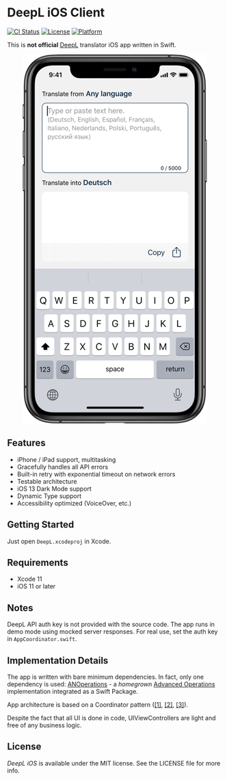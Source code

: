 # DeepL iOS Client

[![CI Status](https://img.shields.io/travis/podkovyrin/DeepL-iOS.svg?style=flat)](https://travis-ci.org/podkovyrin/DeepL-iOS) [![License](https://img.shields.io/badge/license-MIT-green)](https://github.com/podkovyrin/DeepL-iOS/blob/master/LICENSE) [![Platform](https://img.shields.io/badge/platform-iOS-blue)](https://github.com/podkovyrin/DeepL-iOS)

This is **not official** [DeepL](https://deepl.com) translator iOS app written in Swift.

<p align="center">
<img src="https://github.com/podkovyrin/DeepL-iOS/raw/master/_assets/deepl_main_screen.png?raw=true" alt="DeepL iOS Screenshot">
</p>

## Features
- iPhone / iPad support, multitasking
- Gracefully handles all API errors
- Built-in retry with exponential timeout on network errors
- Testable architecture
- iOS 13 Dark Mode support
- Dynamic Type support
- Accessibility optimized (VoiceOver, etc.)

## Getting Started

Just open `DeepL.xcodeproj` in Xcode.

## Requirements

- Xcode 11
- iOS 11 or later

## Notes

DeepL API auth key is not provided with the source code. The app runs in demo mode using mocked server responses. For real use, set the auth key in `AppCoordinator.swift`.

## Implementation Details

The app is written with bare minimum dependencies. In fact, only one dependency is used: [ANOperations](https://github.com/podkovyrin/ANOperations) - a *homegrown* [Advanced Operations](https://developer.apple.com/videos/wwdc/2015/?id=226) implementation integrated as a Swift Package.

App architecture is based on a Coordinator pattern ([[1]](http://khanlou.com/2015/01/the-coordinator/), [[2]](http://khanlou.com/2015/10/coordinators-redux/), [[3]](https://davedelong.com/blog/tags/a-better-mvc/)).

Despite the fact that all UI is done in code, UIViewControllers are light and free of any business logic.

## License

*DeepL iOS* is available under the MIT license. See the LICENSE file for more info.
